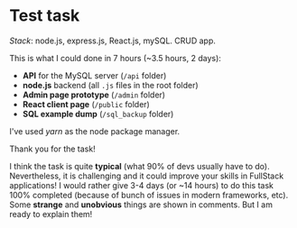 # Test task

_Stack_: node.js, express.js, React.js, mySQL. CRUD app.

This is what I could done in 7 hours (~3.5 hours, 2 days):

- **API** for the MySQL server (`/api` folder)
- **node.js** backend (all `.js` files in the root folder)
- **Admin page prototype** (`/admin` folder)
- **React client page** (`/public` folder)
- **SQL example dump** (`/sql_backup` folder)

I've used _yarn_ as the node package manager.

Thank you for the task!

I think the task is quite **typical** (what 90% of devs usually have to do). Nevertheless, it is challenging and it could improve your skills in FullStack applications!
I would rather give 3-4 days (or ~14 hours) to do this task 100% completed (because of bunch of issues in modern frameworks, etc).
Some **strange** and **unobvious** things are shown in comments. But I am ready to explain them!
